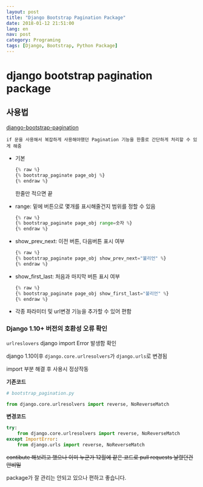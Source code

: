 ```yaml
---
layout: post
title: "Django Bootstrap Pagination Package"
date: 2018-01-12 21:51:00
lang: en
nav: post
category: Programing
tags: [Django, Bootstrap, Python Package]
---
```


# django bootstrap pagination package

## 사용법
[django-bootstrap-pagination](https://github.com/jmcclell/django-bootstrap-pagination)

`if 문을 사용해서 복잡하게 사용해야했던 Pagination 기능을 한줄로 간단하게 처리할 수 있게 해줌`

 - 기본

	```python
    {% raw %}
	{% bootstrap_paginate page_obj %}
    {% endraw %}
	```

	한줄만 적으면 끝

- range: 밑에 버튼으로 몇개를 표시해줄건지 범위를 정할 수 있음

	```python
    {% raw %}
	{% bootstrap_paginate page_obj range=숫자 %}
    {% endraw %}
	```

- show\_prev\_next: 이전 버튼, 다음버튼 표시 여부

	```python
    {% raw %}
	{% bootstrap_paginate page_obj show_prev_next="불리언" %}
    {% endraw %}
	```

- show\_first\_last: 처음과 마지막 버튼 표시 여부

	```python
    {% raw %}
	{% bootstrap_paginate page_obj show_first_last="불리언" %}
    {% endraw %}
	```

- 각종 파라미터 및 url변경 기능을 추가할 수 있어 편함



### Django 1.10+ 버전의 호환성 오류 확인

`urlreslovers` django  import Error 발생함 확인

django 1.10이후 `django.core.urlresolvers`가 `django.urls`로 변경됨

import 부분 해결 후 사용시 정상작동

**기존코드**

```python
# bootstrap_pagination.py

from django.core.urlresolvers import reverse, NoReverseMatch
```

**변경코드**

```python
try:
	from django.core.urlresolvers import reverse, NoReverseMatch
except ImportError:
	from django.urls import reverse, NoReverseMatch
```

<s>contibute 해보려고 했으나 이미 누군가 12월에 같은 코드로 pull requests 날렸던건 안비밀</s>

package가 잘 관리는 안되고 있으나 편하고 좋습니다.
